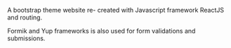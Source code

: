 A bootstrap theme website re- created with Javascript framework ReactJS and routing.


Formik and Yup frameworks is also used for form validations and submissions.
